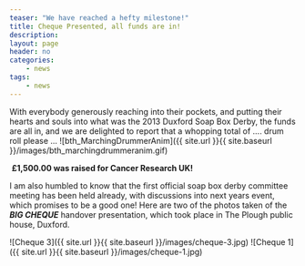 ```yaml
---
teaser: "We have reached a hefty milestone!"
title: Cheque Presented, all funds are in!
description:
layout: page
header: no
categories:
    - news
tags:
    - news
---
```


With everybody generously reaching into their pockets, and putting their hearts and souls into what was the 2013 Duxford Soap Box Derby, the funds are all in, and we are delighted to report that a whopping total of .... drum roll please ... ![bth_MarchingDrummerAnim]({{ site.url }}{{ site.baseurl }}/images/bth_marchingdrummeranim.gif)

 **£1,500.00 was raised for Cancer Research UK!**

I am also humbled to know that the first official soap box derby committee meeting has been held already, with discussions into next years event, which promises to be a good one! Here are two of the photos taken of the _**BIG CHEQUE**_ handover presentation, which took place in The Plough public house, Duxford.

![Cheque 3]({{ site.url }}{{ site.baseurl }}/images/cheque-3.jpg)
![Cheque 1]({{ site.url }}{{ site.baseurl }}/images/cheque-1.jpg)

